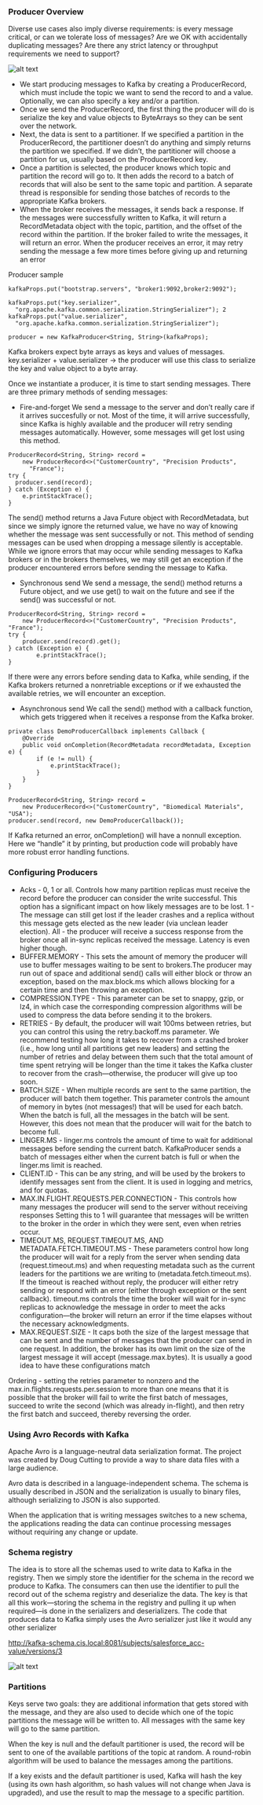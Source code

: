 ### Producer Overview

Diverse use cases also imply diverse requirements: is every message critical, or can we tolerate loss of messages? Are we OK with accidentally duplicating messages? Are there any strict latency or throughput requirements we need to support?

![alt text](pics/producer.png)

* We start producing messages to Kafka by creating a ProducerRecord, which must include the topic we want to send the record to and a value. 
Optionally, we can also specify a key and/or a partition. 
* Once we send the ProducerRecord, the first thing the producer will do is serialize the key and value objects to ByteArrays so they can be sent over the network.
* Next, the data is sent to a partitioner. If we specified a partition in the ProducerRecord, the partitioner doesn’t do anything and simply returns the partition we specified. If we didn’t, the partitioner will choose a partition for us, usually based on the ProducerRecord key. 
* Once a partition is selected, the producer knows which topic and partition the record will go to. It then adds the record to a batch of records that will also be sent to the same topic and partition. A separate thread is responsible for sending those batches of records to the appropriate Kafka brokers.
* When the broker receives the messages, it sends back a response. If the messages were successfully written to Kafka, it will return a RecordMetadata object with the topic, partition, and the offset of the record within the partition. If the broker failed to write the messages, it will return an error. When the producer receives an error, it may retry sending the message a few more times before giving up and returning an error


Producer sample 


```private Properties kafkaProps = new Properties(); 1
kafkaProps.put("bootstrap.servers", "broker1:9092,broker2:9092");

kafkaProps.put("key.serializer",
  "org.apache.kafka.common.serialization.StringSerializer"); 2
kafkaProps.put("value.serializer",
  "org.apache.kafka.common.serialization.StringSerializer");

producer = new KafkaProducer<String, String>(kafkaProps);
```

Kafka brokers expect byte arrays as keys and values of messages.
key.serializer + value.serializer ->  the producer will use this class to serialize the key and value object to a byte array.


Once we instantiate a producer, it is time to start sending messages. There are three primary methods of sending messages:

* Fire-and-forget
We send a message to the server and don’t really care if it arrives succesfully or not. Most of the time, it will arrive successfully, since Kafka is highly available and the producer will retry sending messages automatically. However, some messages will get lost using this method.

```buildoutcfg
ProducerRecord<String, String> record =
	new ProducerRecord<>("CustomerCountry", "Precision Products",
	  "France"); 
try {
  producer.send(record); 
} catch (Exception e) {
	e.printStackTrace(); 
}
```
The send() method returns a Java Future object with RecordMetadata, but since we simply ignore the returned value, we have no way of knowing whether the message was sent successfully or not. This method of sending messages can be used when dropping a message silently is acceptable.
While we ignore errors that may occur while sending messages to Kafka brokers or in the brokers themselves, we may still get an exception if the producer encountered errors before sending the message to Kafka.


* Synchronous send
We send a message, the send() method returns a Future object, and we use get() to wait on the future and see if the send() was successful or not.

```buildoutcfg
ProducerRecord<String, String> record =
	new ProducerRecord<>("CustomerCountry", "Precision Products", "France");
try {
	producer.send(record).get(); 
} catch (Exception e) {
		e.printStackTrace(); 
}
```

If there were any errors before sending data to Kafka, while sending, if the Kafka brokers returned a nonretriable exceptions or if we exhausted the available retries, we will encounter an exception. 

* Asynchronous send
We call the send() method with a callback function, which gets triggered when it receives a response from the Kafka broker.

```buildoutcfg
private class DemoProducerCallback implements Callback { 
	@Override
    public void onCompletion(RecordMetadata recordMetadata, Exception e) {
    	if (e != null) {
        	e.printStackTrace(); 
        }
    }
}

ProducerRecord<String, String> record =
	new ProducerRecord<>("CustomerCountry", "Biomedical Materials", "USA");
producer.send(record, new DemoProducerCallback()); 
```

If Kafka returned an error, onCompletion() will have a nonnull exception. Here we “handle” it by printing, but production code will probably have more robust error handling functions.

### Configuring Producers

* Acks - 0, 1 or all. Controls how many partition replicas must receive the record before the producer can consider the write successful. This option has a significant impact on how likely messages are to be lost. 
1 -  The message can still get lost if the leader crashes and a replica without this message gets elected as the new leader (via unclean leader election).
All - the producer will receive a success response from the broker once all in-sync replicas received the message. Latency is even higher though. 
* BUFFER.MEMORY - This sets the amount of memory the producer will use to buffer messages waiting to be sent to brokers.The producer may run out of space and additional send() calls will either block or throw an exception, based on the max.block.ms which allows blocking for a certain time and then throwing an exception.
* COMPRESSION.TYPE - This parameter can be set to snappy, gzip, or lz4, in which case the corresponding compression algorithms will be used to compress the data before sending it to the brokers.
* RETRIES - By default, the producer will wait 100ms between retries, but you can control this using the retry.backoff.ms parameter.
We recommend testing how long it takes to recover from a crashed broker (i.e., how long until all partitions get new leaders) and setting the number of retries and delay between them such that the total amount of time spent retrying will be longer than the time it takes the Kafka cluster to recover from the crash—otherwise, the producer will give up too soon.
* BATCH.SIZE - When multiple records are sent to the same partition, the producer will batch them together. This parameter controls the amount of memory in bytes (not messages!) that will be used for each batch. When the batch is full, all the messages in the batch will be sent. However, this does not mean that the producer will wait for the batch to become full.
* LINGER.MS - linger.ms controls the amount of time to wait for additional messages before sending the current batch. KafkaProducer sends a batch of messages either when the current batch is full or when the linger.ms limit is reached. 
* CLIENT.ID  - This can be any string, and will be used by the brokers to identify messages sent from the client. It is used in logging and metrics, and for quotas.
* MAX.IN.FLIGHT.REQUESTS.PER.CONNECTION  - This controls how many messages the producer will send to the server without receiving responses
Setting this to 1 will guarantee that messages will be written to the broker in the order in which they were sent, even when retries occur.
* TIMEOUT.MS, REQUEST.TIMEOUT.MS, AND METADATA.FETCH.TIMEOUT.MS - These parameters control how long the producer will wait for a reply from the server when sending data (request.timeout.ms) and when requesting metadata such as the current leaders for the partitions we are writing to (metadata.fetch.timeout.ms). If the timeout is reached without reply, the producer will either retry sending or respond with an error (either through exception or the sent callback). timeout.ms controls the time the broker will wait for in-sync replicas to acknowledge the message in order to meet the acks configuration—the broker will return an error if the time elapses without the necessary acknowledgments.
* MAX.REQUEST.SIZE - It caps both the size of the largest message that can be sent and the number of messages that the producer can send in one request.
In addition, the broker has its own limit on the size of the largest message it will accept (message.max.bytes). It is usually a good idea to have these configurations match

Ordering - setting the retries parameter to nonzero and the max.in.flights.requests.per.session to more than one means that it is possible that the broker will fail to write the first batch of messages, succeed to write the second (which was already in-flight), and then retry the first batch and succeed, thereby reversing the order.

### Using Avro Records with Kafka 

Apache Avro is a language-neutral data serialization format. The project was created by Doug Cutting to provide a way to share data files with a large audience.

Avro data is described in a language-independent schema. The schema is usually described in JSON and the serialization is usually to binary files, although serializing to JSON is also supported.

When the application that is writing messages switches to a new schema, the applications reading the data can continue processing messages without requiring any change or update.

### Schema registry 

The idea is to store all the schemas used to write data to Kafka in the registry. Then we simply store the identifier for the schema in the record we produce to Kafka. The consumers can then use the identifier to pull the record out of the schema registry and deserialize the data. The key is that all this work—storing the schema in the registry and pulling it up when required—is done in the serializers and deserializers. The code that produces data to Kafka simply uses the Avro serializer just like it would any other serializer

http://kafka-schema.cis.local:8081/subjects/salesforce_acc-value/versions/3


![alt text](pics/schema.png)

### Partitions

Keys serve two goals: they are additional information that gets stored with the message, and they are also used to decide which one of the topic partitions the message will be written to. All messages with the same key will go to the same partition.

When the key is null and the default partitioner is used, the record will be sent to one of the available partitions of the topic at random. A round-robin algorithm will be used to balance the messages among the partitions.

If a key exists and the default partitioner is used, Kafka will hash the key (using its own hash algorithm, so hash values will not change when Java is upgraded), and use the result to map the message to a specific partition.

